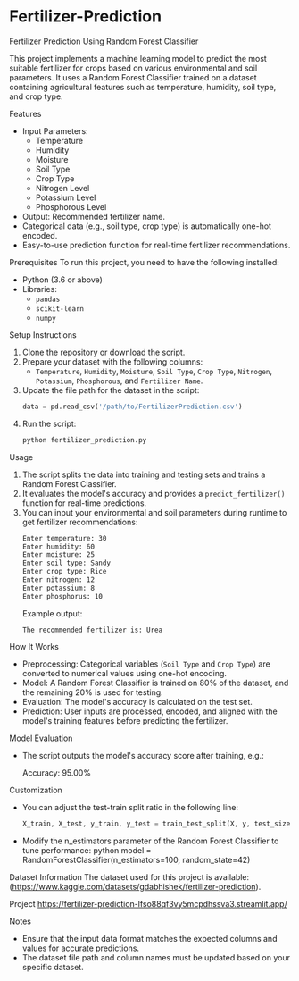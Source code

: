 # Fertilizer-Prediction


Fertilizer Prediction Using Random Forest Classifier

This project implements a machine learning model to predict the most suitable fertilizer for crops based on various environmental and soil parameters. It uses a Random Forest Classifier trained on a dataset containing agricultural features such as temperature, humidity, soil type, and crop type.

Features
- Input Parameters: 
  - Temperature
  - Humidity
  - Moisture
  - Soil Type
  - Crop Type
  - Nitrogen Level
  - Potassium Level
  - Phosphorous Level
- Output: Recommended fertilizer name.
- Categorical data (e.g., soil type, crop type) is automatically one-hot encoded.
- Easy-to-use prediction function for real-time fertilizer recommendations.

Prerequisites
To run this project, you need to have the following installed:
- Python (3.6 or above)
- Libraries:
  - `pandas`
  - `scikit-learn`
  - `numpy`

Setup Instructions
1. Clone the repository or download the script.
2. Prepare your dataset with the following columns:
   - `Temperature`, `Humidity`, `Moisture`, `Soil Type`, `Crop Type`, `Nitrogen`, `Potassium`, `Phosphorous`, and `Fertilizer Name`.
3. Update the file path for the dataset in the script:
   ```python
   data = pd.read_csv('/path/to/FertilizerPrediction.csv')
   ```
4. Run the script:
   ```bash
   python fertilizer_prediction.py
   ```

 Usage
1. The script splits the data into training and testing sets and trains a Random Forest Classifier.
2. It evaluates the model's accuracy and provides a `predict_fertilizer()` function for real-time predictions.
3. You can input your environmental and soil parameters during runtime to get fertilizer recommendations:
   ```bash
   Enter temperature: 30
   Enter humidity: 60
   Enter moisture: 25
   Enter soil type: Sandy
   Enter crop type: Rice
   Enter nitrogen: 12
   Enter potassium: 8
   Enter phosphorus: 10
   ```
   Example output:
   ```
   The recommended fertilizer is: Urea
   ```

 How It Works
- Preprocessing: Categorical variables (`Soil Type` and `Crop Type`) are converted to numerical values using one-hot encoding.
- Model: A Random Forest Classifier is trained on 80% of the dataset, and the remaining 20% is used for testing.
- Evaluation: The model's accuracy is calculated on the test set.
- Prediction: User inputs are processed, encoded, and aligned with the model's training features before predicting the fertilizer.

 Model Evaluation
- The script outputs the model's accuracy score after training, e.g.:
  
  Accuracy: 95.00%
  

 Customization
- You can adjust the test-train split ratio in the following line:
  ```python
  X_train, X_test, y_train, y_test = train_test_split(X, y, test_size=0.2, random_state=42)
  ```
- Modify the n_estimators parameter of the Random Forest Classifier to tune performance:
  python
  model = RandomForestClassifier(n_estimators=100, random_state=42)

Dataset Information
The dataset used for this project is available: (https://www.kaggle.com/datasets/gdabhishek/fertilizer-prediction).

Project
https://fertilizer-prediction-lfso88qf3vy5mcpdhssva3.streamlit.app/


Notes
- Ensure that the input data format matches the expected columns and values for accurate predictions.
- The dataset file path and column names must be updated based on your specific dataset.



